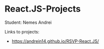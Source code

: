 # React.JS-Projects

Student: Nemes Andrei

Links to projects: 
- https://andrein14.github.io/RSVP-React.JS/

